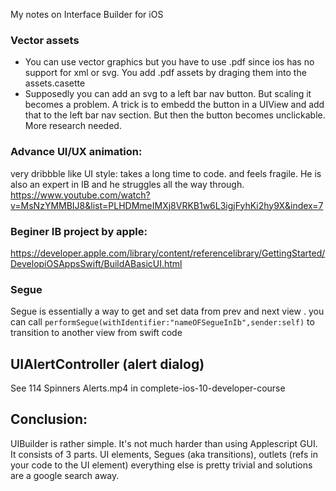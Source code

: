 My notes on Interface Builder for iOS <!--more-->

### Vector assets
- You can use vector graphics but you have to use .pdf since ios has no support for xml or svg. You add .pdf assets by draging them into the assets.casette
- Supposedly you can add an svg to a left bar nav button. But scaling it becomes a problem. A trick is to embedd the button in a UIView and add that to the left bar nav section. But then the button becomes unclickable. More research needed.

### Advance UI/UX animation:
very dribbble like UI style: takes a long time to code. and feels fragile. He is also an expert in IB and he struggles all the way through.
https://www.youtube.com/watch?v=MsNzYMMBIJ8&list=PLHDMmeIMXj8VRKB1w6L3igjFyhKi2hy9X&index=7

### Beginer IB project by apple:
https://developer.apple.com/library/content/referencelibrary/GettingStarted/DevelopiOSAppsSwift/BuildABasicUI.html

### Segue
Segue is essentially a way to get and set data from prev and next view . you can call `performSegue(withIdentifier:"nameOFSegueInIb",sender:self)` to transition to another view from swift code

## UIAlertController (alert dialog)
See 114 Spinners  Alerts.mp4 in complete-ios-10-developer-course

## Conclusion:
UIBuilder is rather simple. It's not much harder than using Applescript GUI. It consists of 3 parts. UI elements, Segues (aka transitions), outlets (refs in your code to the UI element) everything else is pretty trivial and solutions are a google search away. 